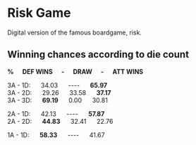 # Risk Game
 Digital version of the famous boardgame, risk.


## Winning chances according to die count

   **%&nbsp;&nbsp;&nbsp;&nbsp;&nbsp;&nbsp;DEF WINS&nbsp;&nbsp;&nbsp;&nbsp;&nbsp;&nbsp;-&nbsp;&nbsp;&nbsp;&nbsp;&nbsp;&nbsp;DRAW&nbsp;&nbsp;&nbsp;&nbsp;&nbsp;&nbsp;-&nbsp;&nbsp;&nbsp;&nbsp;&nbsp;&nbsp;ATT WINS**

3A - 1D:&nbsp;&nbsp;&nbsp;&nbsp;&nbsp;&nbsp;34.03&nbsp;&nbsp;&nbsp;&nbsp;&nbsp;&nbsp;----&nbsp;&nbsp;&nbsp;&nbsp;&nbsp;&nbsp;**65.97**\
3A - 2D:&nbsp;&nbsp;&nbsp;&nbsp;&nbsp;&nbsp;29.26&nbsp;&nbsp;&nbsp;&nbsp;&nbsp;&nbsp;33.58&nbsp;&nbsp;&nbsp;&nbsp;&nbsp;&nbsp;**37.17**\
3A - 3D:&nbsp;&nbsp;&nbsp;&nbsp;&nbsp;&nbsp;**69.19**&nbsp;&nbsp;&nbsp;&nbsp;&nbsp;&nbsp;0.00&nbsp;&nbsp;&nbsp;&nbsp;&nbsp;&nbsp;30.81

2A - 1D:&nbsp;&nbsp;&nbsp;&nbsp;&nbsp;&nbsp;42.13&nbsp;&nbsp;&nbsp;&nbsp;&nbsp;&nbsp;----&nbsp;&nbsp;&nbsp;&nbsp;&nbsp;&nbsp;**57.87**\
2A - 2D:&nbsp;&nbsp;&nbsp;&nbsp;&nbsp;&nbsp;**44.83**&nbsp;&nbsp;&nbsp;&nbsp;&nbsp;&nbsp;32.41&nbsp;&nbsp;&nbsp;&nbsp;&nbsp;&nbsp;22.76

1A - 1D:&nbsp;&nbsp;&nbsp;&nbsp;&nbsp;&nbsp;**58.33**&nbsp;&nbsp;&nbsp;&nbsp;&nbsp;&nbsp;----&nbsp;&nbsp;&nbsp;&nbsp;&nbsp;&nbsp;41.67
